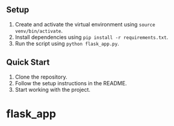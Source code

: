 ## Setup
1. Create and activate the virtual environment using `source venv/bin/activate`.
2. Install dependencies using `pip install -r requirements.txt`.
3. Run the script using `python flask_app.py`.
## Quick Start
1. Clone the repository.
2. Follow the setup instructions in the README.
3. Start working with the project.
# flask_app
